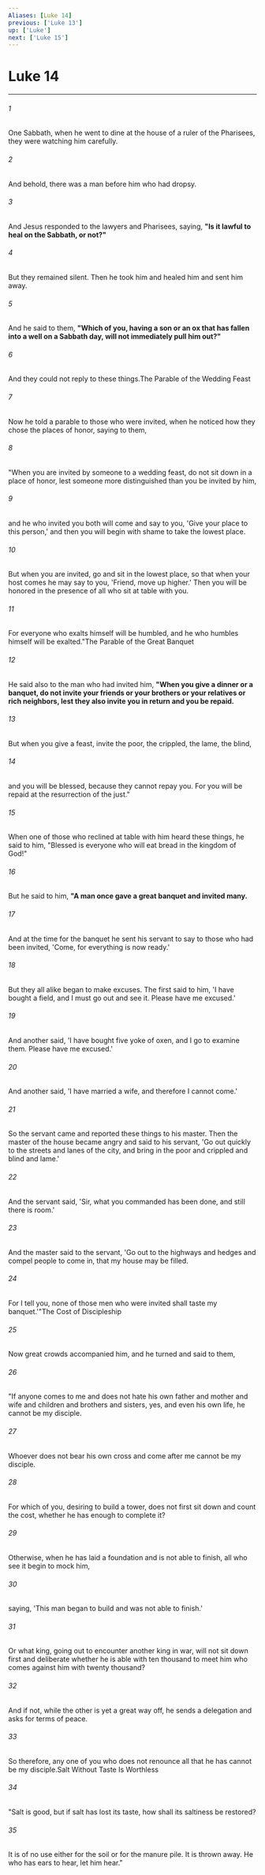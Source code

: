 ```yaml
---
Aliases: [Luke 14]
previous: ['Luke 13']
up: ['Luke']
next: ['Luke 15']
---
```

# Luke 14

***

 

###### 1 
One Sabbath, when he went to dine at the house of a ruler of the Pharisees, they were watching him carefully. 
 

###### 2 
And behold, there was a man before him who had dropsy. 
 

###### 3 
And Jesus responded to the lawyers and Pharisees, saying, **"Is it lawful to heal on the Sabbath, or not?"** 
 

###### 4 
But they remained silent. Then he took him and healed him and sent him away. 
 

###### 5 
And he said to them, **"Which of you, having a son or an ox that has fallen into a well on a Sabbath day, will not immediately pull him out?"** 
 

###### 6 
And they could not reply to these things.The Parable of the Wedding Feast
 
 

###### 7 
Now he told a parable to those who were invited, when he noticed how they chose the places of honor, saying to them, 
 

###### 8 
"When you are invited by someone to a wedding feast, do not sit down in a place of honor, lest someone more distinguished than you be invited by him, 
 

###### 9 
and he who invited you both will come and say to you, 'Give your place to this person,' and then you will begin with shame to take the lowest place. 
 

###### 10 
But when you are invited, go and sit in the lowest place, so that when your host comes he may say to you, 'Friend, move up higher.' Then you will be honored in the presence of all who sit at table with you. 
 

###### 11 
For everyone who exalts himself will be humbled, and he who humbles himself will be exalted."The Parable of the Great Banquet
 
 

###### 12 
He said also to the man who had invited him, **"When you give a dinner or a banquet, do not invite your friends or your brothers or your relatives or rich neighbors, lest they also invite you in return and you be repaid.** 
 

###### 13 
But when you give a feast, invite the poor, the crippled, the lame, the blind, 
 

###### 14 
and you will be blessed, because they cannot repay you. For you will be repaid at the resurrection of the just."
 
 

###### 15 
When one of those who reclined at table with him heard these things, he said to him, "Blessed is everyone who will eat bread in the kingdom of God!" 
 

###### 16 
But he said to him, **"A man once gave a great banquet and invited many.** 
 

###### 17 
And at the time for the banquet he sent his servant to say to those who had been invited, 'Come, for everything is now ready.' 
 

###### 18 
But they all alike began to make excuses. The first said to him, 'I have bought a field, and I must go out and see it. Please have me excused.' 
 

###### 19 
And another said, 'I have bought five yoke of oxen, and I go to examine them. Please have me excused.' 
 

###### 20 
And another said, 'I have married a wife, and therefore I cannot come.' 
 

###### 21 
So the servant came and reported these things to his master. Then the master of the house became angry and said to his servant, 'Go out quickly to the streets and lanes of the city, and bring in the poor and crippled and blind and lame.' 
 

###### 22 
And the servant said, 'Sir, what you commanded has been done, and still there is room.' 
 

###### 23 
And the master said to the servant, 'Go out to the highways and hedges and compel people to come in, that my house may be filled. 
 

###### 24 
For I tell you, none of those men who were invited shall taste my banquet.'"The Cost of Discipleship
 
 

###### 25 
Now great crowds accompanied him, and he turned and said to them, 
 

###### 26 
"If anyone comes to me and does not hate his own father and mother and wife and children and brothers and sisters, yes, and even his own life, he cannot be my disciple. 
 

###### 27 
Whoever does not bear his own cross and come after me cannot be my disciple. 
 

###### 28 
For which of you, desiring to build a tower, does not first sit down and count the cost, whether he has enough to complete it? 
 

###### 29 
Otherwise, when he has laid a foundation and is not able to finish, all who see it begin to mock him, 
 

###### 30 
saying, 'This man began to build and was not able to finish.' 
 

###### 31 
Or what king, going out to encounter another king in war, will not sit down first and deliberate whether he is able with ten thousand to meet him who comes against him with twenty thousand? 
 

###### 32 
And if not, while the other is yet a great way off, he sends a delegation and asks for terms of peace. 
 

###### 33 
So therefore, any one of you who does not renounce all that he has cannot be my disciple.Salt Without Taste Is Worthless
 
 

###### 34 
"Salt is good, but if salt has lost its taste, how shall its saltiness be restored? 
 

###### 35 
It is of no use either for the soil or for the manure pile. It is thrown away. He who has ears to hear, let him hear."
 
